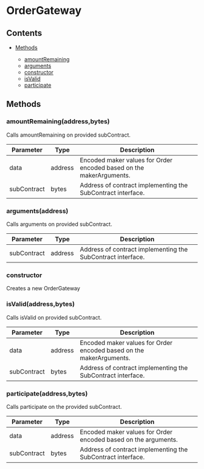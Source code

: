 # OrderGateway




## Contents


 - [Methods](undefined)
    
     - [amountRemaining](#amountRemainingaddressbytes)
     - [arguments](#argumentsaddress)
     - [constructor](#constructo)
     - [isValid](#isValidaddressbytes)
     - [participate](#participateaddressbytes)
    

## Methods

### amountRemaining(address,bytes)


Calls amountRemaining on provided subContract.

Parameter | Type | Description
--- | --- | ---
data | address | Encoded maker values for Order encoded based on the makerArguments.
subContract | bytes | Address of contract implementing the SubContract interface.

### arguments(address)


Calls arguments on provided subContract.

Parameter | Type | Description
--- | --- | ---
subContract | address | Address of contract implementing the SubContract interface.

### constructor


Creates a new OrderGateway

### isValid(address,bytes)


Calls isValid on provided subContract.

Parameter | Type | Description
--- | --- | ---
data | address | Encoded maker values for Order encoded based on the makerArguments.
subContract | bytes | Address of contract implementing the SubContract interface.

### participate(address,bytes)


Calls participate on the provided subContract.

Parameter | Type | Description
--- | --- | ---
data | address | Encoded maker values for Order encoded based on the arguments.
subContract | bytes | Address of contract implementing the SubContract interface.
